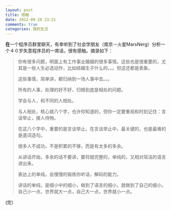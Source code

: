 ```yaml
---
layout: post
title: 感触
date: 2012-09-28 23:21
comments: true
categories: 我的生活
---
```

**在**一个程序员群里聊天，有幸听到了社会学朋友（南京－火星MarsNerg）分析一个４０岁失意程序员的一席话，很有感触。摘录如下：

>你有很多问题，明面上有工作事业婚姻的很多事情。这些也是很重要的，尤其是一些人生必选动作，比如结婚生子什么的。。。但这还都是表象。
>
>这些事情，简单讲，都归纳到一场人事中去。。。
>
>所有的人事，处理的好不好，归根到底是相处的问题。
>
>学会与人，和不同的人相处。
>
>与人相处，核心就八个字，也许你知道的，但你一定要重视和时刻记住：言谈举止，接人待物。
>
>在这八个字中，重要的是言谈举止。在言谈举止中，最关键的，也是最难的是遣词造句。
>
>很多人不成功，不是积累的不够，而是有太多的多余。
>
>从讲话开始，多余的话不要讲，要将就完整的，单纯的，又相对简洁的语言讲出来。
>
>表达上的单纯，会慢慢的锻炼你听话，解码的能力。
>
>讲话的单纯，是细小中的细小，做到了语言的细小，就做到了自己的细小。自己小一点，世界就大一点，自己大一点，世界就小一点。

(完）
